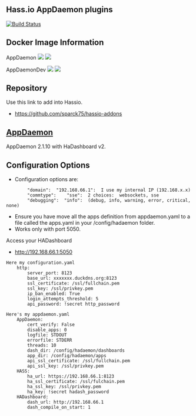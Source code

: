 ## Hass.io AppDaemon plugins

[![Build Status](https://travis-ci.org/sparck75/HA-addons.svg?branch=1.3)](https://travis-ci.org/sparck75/HA-addons)

## Docker Image Information
AppDaemon
[![](https://images.microbadger.com/badges/image/sparck75/armhf-addon-appdaemon:1.3.svg)](https://microbadger.com/images/sparck75/armhf-addon-appdaemon:1.3 "Get your own image badge on microbadger.com")
[![](https://images.microbadger.com/badges/version/sparck75/armhf-addon-appdaemon:1.3.svg)](https://microbadger.com/images/sparck75/armhf-addon-appdaemon:1.3 "Get your own version badge on microbadger.com")

AppDaemonDev
[![](https://images.microbadger.com/badges/image/sparck75/armhf-addon-appdaemon.svg)](https://microbadger.com/images/sparck75/armhf-addon-appdaemon "Get your own image badge on microbadger.com")
[![](https://images.microbadger.com/badges/version/sparck75/armhf-addon-appdaemon.svg)](https://microbadger.com/images/sparck75/armhf-addon-appdaemon "Get your own version badge on microbadger.com")

## Repository

Use this link to add into Hassio.
- https://github.com/sparck75/hassio-addons

## [AppDaemon](https://github.com/home-assistant/appdaemon)

AppDaemon 2.1.10 with HaDashboard v2.

## Configuration Options

- Configuration options are:
```
        "domain":  "192.168.66.1":  I use my internal IP (192.168.x.x)
        "commtype":    "sse":  2 choices:  websockets, sse
        "debugging":  "info":  (debug, info, warning, error, critical, none)
```
- Ensure you have move all the apps definition from appdaemon.yaml to a file called the apps.yaml in your /config/hadaemon folder.
- Works only with port 5050.

Access your HADashboard 
- http://192.168.66.1:5050

```
Here my configuration.yaml
	http:
		server_port: 8123
		base_url: xxxxxxx.duckdns.org:8123
		ssl_certificate: /ssl/fullchain.pem
		ssl_key: /ssl/privkey.pem
		ip_ban_enabled: True
		login_attempts_threshold: 5
		api_password: !secret http_password

Here's my appdaemon.yaml
	AppDaemon:
		cert_verify: False
		disable_apps: 0
		logfile: STDOUT
		errorfile: STDERR
		threads: 10
		dash_dir: /config/hadaemon/dashboards
		app_dir: /config/hadaemon/apps
		api_ssl_certificate: /ssl/fullchain.pem
		api_ssl_key: /ssl/privkey.pem 
	HASS:
		ha_url: https://192.168.66.1:8123
		ha_ssl_certificate: /ssl/fulchain.pem
		ha_ssl_key: /ssl/privkey.pem
		ha_key: !secret hadash_password
	HADashboard:
		dash_url: http://192.168.66.1
		dash_compile_on_start: 1
```		
